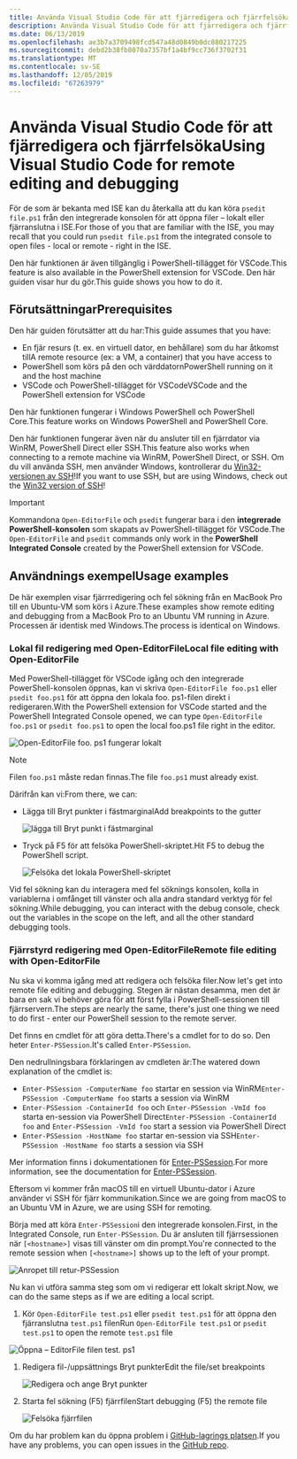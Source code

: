```yaml
---
title: Använda Visual Studio Code för att fjärredigera och fjärrfelsöka
description: Använda Visual Studio Code för att fjärredigera och fjärrfelsöka
ms.date: 06/13/2019
ms.openlocfilehash: ae3b7a3709498fcd547a48d0849b0dc880217225
ms.sourcegitcommit: debd2b38fb8070a7357bf1a4bf9cc736f3702f31
ms.translationtype: MT
ms.contentlocale: sv-SE
ms.lasthandoff: 12/05/2019
ms.locfileid: "67263979"
---
```

# <a name="using-visual-studio-code-for-remote-editing-and-debugging"></a><span data-ttu-id="b2ac0-103">Använda Visual Studio Code för att fjärredigera och fjärrfelsöka</span><span class="sxs-lookup"><span data-stu-id="b2ac0-103">Using Visual Studio Code for remote editing and debugging</span></span>

<span data-ttu-id="b2ac0-104">För de som är bekanta med ISE kan du återkalla att du kan köra `psedit file.ps1` från den integrerade konsolen för att öppna filer – lokalt eller fjärranslutna i ISE.</span><span class="sxs-lookup"><span data-stu-id="b2ac0-104">For those of you that are familiar with the ISE, you may recall that you could run `psedit file.ps1` from the integrated console to open files - local or remote - right in the ISE.</span></span>

<span data-ttu-id="b2ac0-105">Den här funktionen är även tillgänglig i PowerShell-tillägget för VSCode.</span><span class="sxs-lookup"><span data-stu-id="b2ac0-105">This feature is also available in the PowerShell extension for VSCode.</span></span> <span data-ttu-id="b2ac0-106">Den här guiden visar hur du gör.</span><span class="sxs-lookup"><span data-stu-id="b2ac0-106">This guide shows you how to do it.</span></span>

## <a name="prerequisites"></a><span data-ttu-id="b2ac0-107">Förutsättningar</span><span class="sxs-lookup"><span data-stu-id="b2ac0-107">Prerequisites</span></span>

<span data-ttu-id="b2ac0-108">Den här guiden förutsätter att du har:</span><span class="sxs-lookup"><span data-stu-id="b2ac0-108">This guide assumes that you have:</span></span>

- <span data-ttu-id="b2ac0-109">En fjär resurs (t. ex. en virtuell dator, en behållare) som du har åtkomst till</span><span class="sxs-lookup"><span data-stu-id="b2ac0-109">A remote resource (ex: a VM, a container) that you have access to</span></span>
- <span data-ttu-id="b2ac0-110">PowerShell som körs på den och värddatorn</span><span class="sxs-lookup"><span data-stu-id="b2ac0-110">PowerShell running on it and the host machine</span></span>
- <span data-ttu-id="b2ac0-111">VSCode och PowerShell-tillägget för VSCode</span><span class="sxs-lookup"><span data-stu-id="b2ac0-111">VSCode and the PowerShell extension for VSCode</span></span>

<span data-ttu-id="b2ac0-112">Den här funktionen fungerar i Windows PowerShell och PowerShell Core.</span><span class="sxs-lookup"><span data-stu-id="b2ac0-112">This feature works on Windows PowerShell and PowerShell Core.</span></span>

<span data-ttu-id="b2ac0-113">Den här funktionen fungerar även när du ansluter till en fjärrdator via WinRM, PowerShell Direct eller SSH.</span><span class="sxs-lookup"><span data-stu-id="b2ac0-113">This feature also works when connecting to a remote machine via WinRM, PowerShell Direct, or SSH.</span></span> <span data-ttu-id="b2ac0-114">Om du vill använda SSH, men använder Windows, kontrollerar du [Win32-versionen av SSH](https://github.com/PowerShell/Win32-OpenSSH)!</span><span class="sxs-lookup"><span data-stu-id="b2ac0-114">If you want to use SSH, but are using Windows, check out the [Win32 version of SSH](https://github.com/PowerShell/Win32-OpenSSH)!</span></span>

> [!IMPORTANT]
> <span data-ttu-id="b2ac0-115">Kommandona `Open-EditorFile` och `psedit` fungerar bara i den **integrerade PowerShell-konsolen** som skapats av PowerShell-tillägget för VSCode.</span><span class="sxs-lookup"><span data-stu-id="b2ac0-115">The `Open-EditorFile` and `psedit` commands only work in the **PowerShell Integrated Console** created by the PowerShell extension for VSCode.</span></span>

## <a name="usage-examples"></a><span data-ttu-id="b2ac0-116">Användnings exempel</span><span class="sxs-lookup"><span data-stu-id="b2ac0-116">Usage examples</span></span>

<span data-ttu-id="b2ac0-117">De här exemplen visar fjärrredigering och fel sökning från en MacBook Pro till en Ubuntu-VM som körs i Azure.</span><span class="sxs-lookup"><span data-stu-id="b2ac0-117">These examples show remote editing and debugging from a MacBook Pro to an Ubuntu VM running in Azure.</span></span> <span data-ttu-id="b2ac0-118">Processen är identisk med Windows.</span><span class="sxs-lookup"><span data-stu-id="b2ac0-118">The process is identical on Windows.</span></span>

### <a name="local-file-editing-with-open-editorfile"></a><span data-ttu-id="b2ac0-119">Lokal fil redigering med Open-EditorFile</span><span class="sxs-lookup"><span data-stu-id="b2ac0-119">Local file editing with Open-EditorFile</span></span>

<span data-ttu-id="b2ac0-120">Med PowerShell-tillägget för VSCode igång och den integrerade PowerShell-konsolen öppnas, kan vi skriva `Open-EditorFile foo.ps1` eller `psedit foo.ps1` för att öppna den lokala foo. ps1-filen direkt i redigeraren.</span><span class="sxs-lookup"><span data-stu-id="b2ac0-120">With the PowerShell extension for VSCode started and the PowerShell Integrated Console opened, we can type `Open-EditorFile foo.ps1` or `psedit foo.ps1` to open the local foo.ps1 file right in the editor.</span></span>

![Open-EditorFile foo. ps1 fungerar lokalt](images/Using-VSCode-for-Remote-Editing-and-Debugging/1-open-local-file.png)

>[!NOTE]
> <span data-ttu-id="b2ac0-122">Filen `foo.ps1` måste redan finnas.</span><span class="sxs-lookup"><span data-stu-id="b2ac0-122">The file `foo.ps1` must already exist.</span></span>

<span data-ttu-id="b2ac0-123">Därifrån kan vi:</span><span class="sxs-lookup"><span data-stu-id="b2ac0-123">From there, we can:</span></span>

- <span data-ttu-id="b2ac0-124">Lägga till Bryt punkter i fästmarginal</span><span class="sxs-lookup"><span data-stu-id="b2ac0-124">Add breakpoints to the gutter</span></span>

  ![lägga till Bryt punkt i fästmarginal](images/Using-VSCode-for-Remote-Editing-and-Debugging/2-adding-breakpoint-gutter.png)

- <span data-ttu-id="b2ac0-126">Tryck på F5 för att felsöka PowerShell-skriptet.</span><span class="sxs-lookup"><span data-stu-id="b2ac0-126">Hit F5 to debug the PowerShell script.</span></span>

  ![Felsöka det lokala PowerShell-skriptet](images/Using-VSCode-for-Remote-Editing-and-Debugging/3-local-debug.png)

<span data-ttu-id="b2ac0-128">Vid fel sökning kan du interagera med fel söknings konsolen, kolla in variablerna i omfånget till vänster och alla andra standard verktyg för fel sökning.</span><span class="sxs-lookup"><span data-stu-id="b2ac0-128">While debugging, you can interact with the debug console, check out the variables in the scope on the left, and all the other standard debugging tools.</span></span>

### <a name="remote-file-editing-with-open-editorfile"></a><span data-ttu-id="b2ac0-129">Fjärrstyrd redigering med Open-EditorFile</span><span class="sxs-lookup"><span data-stu-id="b2ac0-129">Remote file editing with Open-EditorFile</span></span>

<span data-ttu-id="b2ac0-130">Nu ska vi komma igång med att redigera och felsöka filer.</span><span class="sxs-lookup"><span data-stu-id="b2ac0-130">Now let's get into remote file editing and debugging.</span></span> <span data-ttu-id="b2ac0-131">Stegen är nästan desamma, men det är bara en sak vi behöver göra för att först fylla i PowerShell-sessionen till fjärrservern.</span><span class="sxs-lookup"><span data-stu-id="b2ac0-131">The steps are nearly the same, there's just one thing we need to do first - enter our PowerShell session to the remote server.</span></span>

<span data-ttu-id="b2ac0-132">Det finns en cmdlet för att göra detta.</span><span class="sxs-lookup"><span data-stu-id="b2ac0-132">There's a cmdlet for to do so.</span></span> <span data-ttu-id="b2ac0-133">Den heter `Enter-PSSession`.</span><span class="sxs-lookup"><span data-stu-id="b2ac0-133">It's called `Enter-PSSession`.</span></span>

<span data-ttu-id="b2ac0-134">Den nedrullningsbara förklaringen av cmdleten är:</span><span class="sxs-lookup"><span data-stu-id="b2ac0-134">The watered down explanation of the cmdlet is:</span></span>

- <span data-ttu-id="b2ac0-135">`Enter-PSSession -ComputerName foo` startar en session via WinRM</span><span class="sxs-lookup"><span data-stu-id="b2ac0-135">`Enter-PSSession -ComputerName foo` starts a session via WinRM</span></span>
- <span data-ttu-id="b2ac0-136">`Enter-PSSession -ContainerId foo` och `Enter-PSSession -VmId foo` starta en-session via PowerShell Direct</span><span class="sxs-lookup"><span data-stu-id="b2ac0-136">`Enter-PSSession -ContainerId foo` and `Enter-PSSession -VmId foo` start a session via PowerShell Direct</span></span>
- <span data-ttu-id="b2ac0-137">`Enter-PSSession -HostName foo` startar en-session via SSH</span><span class="sxs-lookup"><span data-stu-id="b2ac0-137">`Enter-PSSession -HostName foo` starts a session via SSH</span></span>

<span data-ttu-id="b2ac0-138">Mer information finns i dokumentationen för [Enter-PSSession](/powershell/module/microsoft.powershell.core/enter-pssession).</span><span class="sxs-lookup"><span data-stu-id="b2ac0-138">For more information, see the documentation for [Enter-PSSession](/powershell/module/microsoft.powershell.core/enter-pssession).</span></span>

<span data-ttu-id="b2ac0-139">Eftersom vi kommer från macOS till en virtuell Ubuntu-dator i Azure använder vi SSH för fjärr kommunikation.</span><span class="sxs-lookup"><span data-stu-id="b2ac0-139">Since we are going from macOS to an Ubuntu VM in Azure, we are using SSH for remoting.</span></span>

<span data-ttu-id="b2ac0-140">Börja med att köra `Enter-PSSession`i den integrerade konsolen.</span><span class="sxs-lookup"><span data-stu-id="b2ac0-140">First, in the Integrated Console, run `Enter-PSSession`.</span></span> <span data-ttu-id="b2ac0-141">Du är ansluten till fjärrsessionen när `[<hostname>]` visas till vänster om din prompt.</span><span class="sxs-lookup"><span data-stu-id="b2ac0-141">You're connected to the remote session when `[<hostname>]` shows up to the left of your prompt.</span></span>

![Anropet till retur-PSSession](images/Using-VSCode-for-Remote-Editing-and-Debugging/4-enter-pssession.png)

<span data-ttu-id="b2ac0-143">Nu kan vi utföra samma steg som om vi redigerar ett lokalt skript.</span><span class="sxs-lookup"><span data-stu-id="b2ac0-143">Now, we can do the same steps as if we are editing a local script.</span></span>

1. <span data-ttu-id="b2ac0-144">Kör `Open-EditorFile test.ps1` eller `psedit test.ps1` för att öppna den fjärranslutna `test.ps1` filen</span><span class="sxs-lookup"><span data-stu-id="b2ac0-144">Run `Open-EditorFile test.ps1` or `psedit test.ps1` to open the remote `test.ps1` file</span></span>

  ![Öppna – EditorFile filen test. ps1](images/Using-VSCode-for-Remote-Editing-and-Debugging/5-open-remote-file.png)

1. <span data-ttu-id="b2ac0-146">Redigera fil-/uppsättnings Bryt punkter</span><span class="sxs-lookup"><span data-stu-id="b2ac0-146">Edit the file/set breakpoints</span></span>

   ![Redigera och ange Bryt punkter](images/Using-VSCode-for-Remote-Editing-and-Debugging/6-set-breakpoints.png)

1. <span data-ttu-id="b2ac0-148">Starta fel sökning (F5) fjärrfilen</span><span class="sxs-lookup"><span data-stu-id="b2ac0-148">Start debugging (F5) the remote file</span></span>

   ![Felsöka fjärrfilen](images/Using-VSCode-for-Remote-Editing-and-Debugging/7-start-debugging.png)

<span data-ttu-id="b2ac0-150">Om du har problem kan du öppna problem i [GitHub-lagrings platsen](https://github.com/powershell/vscode-powershell).</span><span class="sxs-lookup"><span data-stu-id="b2ac0-150">If you have any problems, you can open issues in the [GitHub repo](https://github.com/powershell/vscode-powershell).</span></span>
